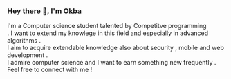 ### Hey there 👋, I'm Okba
I'm a Computer science student talented by Competitve programming</br>.
I want to extend my knowlege in this field and especially in advanced algorithms .</br>
I aim to acquire extendable knowledge also about security , mobile and web development .</br>
I admire computer science and I want to earn something new frequently .</br>
Feel free to connect with me !</br>

<!--
**OkbaHamdi/OkbaHamdi** is a ✨ _special_ ✨ repository because its `README.md` (this file) appears on your GitHub profile.

Here are some ideas to get you started:

- 🔭 I’m currently working on ...
- 🌱 I’m currently learning ...
- 👯 I’m looking to collaborate on ...
- 🤔 I’m looking for help with ...
- 💬 Ask me about ...
- 📫 How to reach me: ...
- 😄 Pronouns: ...
- ⚡ Fun fact: ...
-->
